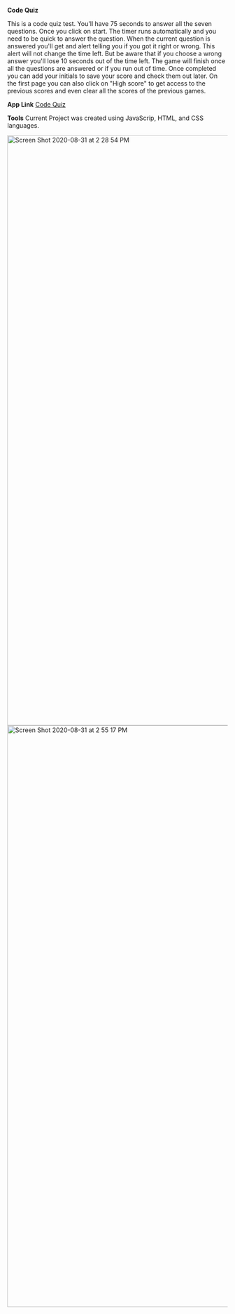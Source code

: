 **Code Quiz**<br/>

This is a code quiz test. You'll have 75 seconds to answer all the seven questions. 
Once you click on start. The timer runs automatically and you need to be quick to answer the question.
When the current question is answered you'll get and alert telling you if you got it right or wrong.
This alert will not change the time left.
But be aware that if you choose a wrong answer you'll lose 10 seconds out of the time left. 
The game will finish once all the questions are answered or if you run out of time. 
Once completed you can add your initials to save your score and check them out later. 
On the first page you can also click on "High score" to get access to the previous scores and even clear all the scores of the previous games. 

**App Link**
[Code Quiz](https://mathbolson.github.io/Code-quiz/)

**Tools**
Current Project was created using JavaScrip, HTML, and CSS languages.

<img width="1345" alt="Screen Shot 2020-08-31 at 2 28 54 PM" src="https://user-images.githubusercontent.com/66330168/91748509-75ab3e00-eb96-11ea-99a5-9268601be3ab.png">

<img width="1326" alt="Screen Shot 2020-08-31 at 2 55 17 PM" src="https://user-images.githubusercontent.com/66330168/91750767-06cfe400-eb9a-11ea-89c6-65f01605631a.png">
